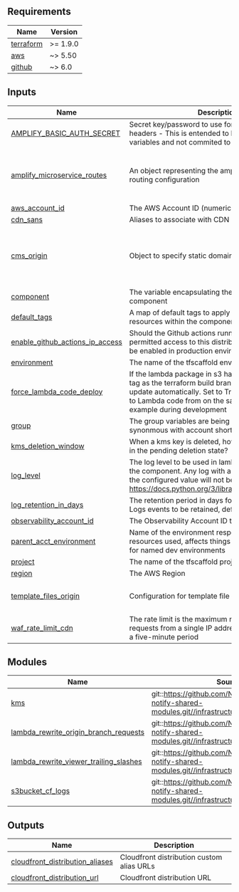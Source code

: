 <!-- BEGIN_TF_DOCS -->
<!-- markdownlint-disable -->
<!-- vale off -->

## Requirements

| Name | Version |
|------|---------|
| <a name="requirement_terraform"></a> [terraform](#requirement\_terraform) | >= 1.9.0 |
| <a name="requirement_aws"></a> [aws](#requirement\_aws) | ~> 5.50 |
| <a name="requirement_github"></a> [github](#requirement\_github) | ~> 6.0 |
## Inputs

| Name | Description | Type | Default | Required |
|------|-------------|------|---------|:--------:|
| <a name="input_AMPLIFY_BASIC_AUTH_SECRET"></a> [AMPLIFY\_BASIC\_AUTH\_SECRET](#input\_AMPLIFY\_BASIC\_AUTH\_SECRET) | Secret key/password to use for amplify microservice headers - This is entended to be read from CI variables and not commited to any codebase | `string` | `"unset"` | no |
| <a name="input_amplify_microservice_routes"></a> [amplify\_microservice\_routes](#input\_amplify\_microservice\_routes) | An object representing the amplify microservice routing configuration | <pre>list(object({<br/>    service_prefix  = string,<br/>    service_csi     = string,<br/>    root_dns_record = string,<br/>  }))</pre> | `[]` | no |
| <a name="input_aws_account_id"></a> [aws\_account\_id](#input\_aws\_account\_id) | The AWS Account ID (numeric) | `string` | n/a | yes |
| <a name="input_cdn_sans"></a> [cdn\_sans](#input\_cdn\_sans) | Aliases to associate with CDN | `list(string)` | `[]` | no |
| <a name="input_cms_origin"></a> [cms\_origin](#input\_cms\_origin) | Object to specify static domains for CDN | <pre>object({<br/>    domain_name = string,<br/>    origin_path = string,<br/>    origin_id   = string<br/>  })</pre> | <pre>{<br/>  "domain_name": "nhsdigital.github.io",<br/>  "origin_id": "github-nhs-notify-web-cms",<br/>  "origin_path": "/nhs-notify-web-cms-dev"<br/>}</pre> | no |
| <a name="input_component"></a> [component](#input\_component) | The variable encapsulating the name of this component | `string` | `"cdn"` | no |
| <a name="input_default_tags"></a> [default\_tags](#input\_default\_tags) | A map of default tags to apply to all taggable resources within the component | `map(string)` | `{}` | no |
| <a name="input_enable_github_actions_ip_access"></a> [enable\_github\_actions\_ip\_access](#input\_enable\_github\_actions\_ip\_access) | Should the Github actions runner IP addresses be permitted access to this distribution. This should not be enabled in production environments | `bool` | `false` | no |
| <a name="input_environment"></a> [environment](#input\_environment) | The name of the tfscaffold environment | `string` | n/a | yes |
| <a name="input_force_lambda_code_deploy"></a> [force\_lambda\_code\_deploy](#input\_force\_lambda\_code\_deploy) | If the lambda package in s3 has the same commit id tag as the terraform build branch, the lambda will not update automatically. Set to True if making changes to Lambda code from on the same commit for example during development | `bool` | `false` | no |
| <a name="input_group"></a> [group](#input\_group) | The group variables are being inherited from (often synonmous with account short-name) | `string` | n/a | yes |
| <a name="input_kms_deletion_window"></a> [kms\_deletion\_window](#input\_kms\_deletion\_window) | When a kms key is deleted, how long should it wait in the pending deletion state? | `string` | `"30"` | no |
| <a name="input_log_level"></a> [log\_level](#input\_log\_level) | The log level to be used in lambda functions within the component. Any log with a lower severity than the configured value will not be logged: https://docs.python.org/3/library/logging.html#levels | `string` | `"INFO"` | no |
| <a name="input_log_retention_in_days"></a> [log\_retention\_in\_days](#input\_log\_retention\_in\_days) | The retention period in days for the Cloudwatch Logs events to be retained, default of 0 is indefinite | `number` | `0` | no |
| <a name="input_observability_account_id"></a> [observability\_account\_id](#input\_observability\_account\_id) | The Observability Account ID that needs access | `string` | n/a | yes |
| <a name="input_parent_acct_environment"></a> [parent\_acct\_environment](#input\_parent\_acct\_environment) | Name of the environment responsible for the acct resources used, affects things like DNS zone. Useful for named dev environments | `string` | `"main"` | no |
| <a name="input_project"></a> [project](#input\_project) | The name of the tfscaffold project | `string` | n/a | yes |
| <a name="input_region"></a> [region](#input\_region) | The AWS Region | `string` | n/a | yes |
| <a name="input_template_files_origin"></a> [template\_files\_origin](#input\_template\_files\_origin) | Configuration for template file download origin | <pre>object({<br/>    domain_name = string<br/>  })</pre> | n/a | yes |
| <a name="input_waf_rate_limit_cdn"></a> [waf\_rate\_limit\_cdn](#input\_waf\_rate\_limit\_cdn) | The rate limit is the maximum number of CDN requests from a single IP address that are allowed in a five-minute period | `number` | `20000` | no |
## Modules

| Name | Source | Version |
|------|--------|---------|
| <a name="module_kms"></a> [kms](#module\_kms) | git::https://github.com/NHSDigital/nhs-notify-shared-modules.git//infrastructure/modules/kms | v1.0.8 |
| <a name="module_lambda_rewrite_origin_branch_requests"></a> [lambda\_rewrite\_origin\_branch\_requests](#module\_lambda\_rewrite\_origin\_branch\_requests) | git::https://github.com/NHSDigital/nhs-notify-shared-modules.git//infrastructure/modules/lambda | v1.0.9 |
| <a name="module_lambda_rewrite_viewer_trailing_slashes"></a> [lambda\_rewrite\_viewer\_trailing\_slashes](#module\_lambda\_rewrite\_viewer\_trailing\_slashes) | git::https://github.com/NHSDigital/nhs-notify-shared-modules.git//infrastructure/modules/lambda | v1.0.9 |
| <a name="module_s3bucket_cf_logs"></a> [s3bucket\_cf\_logs](#module\_s3bucket\_cf\_logs) | git::https://github.com/NHSDigital/nhs-notify-shared-modules.git//infrastructure/modules/s3bucket | v1.0.9 |
## Outputs

| Name | Description |
|------|-------------|
| <a name="output_cloudfront_distribution_aliases"></a> [cloudfront\_distribution\_aliases](#output\_cloudfront\_distribution\_aliases) | Cloudfront distribution custom alias URLs |
| <a name="output_cloudfront_distribution_url"></a> [cloudfront\_distribution\_url](#output\_cloudfront\_distribution\_url) | Cloudfront distribution URL |
<!-- vale on -->
<!-- markdownlint-enable -->
<!-- END_TF_DOCS -->
